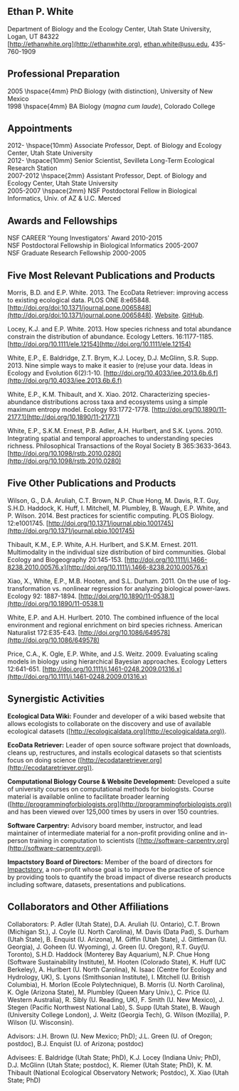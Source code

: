 ## Ethan P. White

Department of Biology and the Ecology Center, Utah State University, Logan, UT
84322  
[http://ethanwhite.org](http://ethanwhite.org),
[ethan.white@usu.edu](mailto:ethan.white@usu.edu), 435-760-1909

## Professional Preparation

2005 \hspace{4mm} PhD Biology (with distinction), University of New Mexico  
1998 \hspace{4mm} BA Biology (*magna cum laude*), Colorado College

## Appointments

2012- \hspace{10mm} Associate Professor, Dept. of Biology and Ecology Center, Utah
State University  
2012- \hspace{10mm} Senior Scientist, Sevilleta Long-Term Ecological Research
Station  
2007-2012  \hspace{2mm} Assistant Professor, Dept. of Biology and Ecology Center, Utah State
University  
2005-2007 \hspace{2mm} NSF Postdoctoral Fellow in Biological Informatics, Univ. of AZ & U.C. Merced

## Awards and Fellowships

NSF CAREER 'Young Investigators' Award 2010-2015  
NSF Postdoctoral Fellowship in Biological Informatics 2005-2007  
NSF Graduate Research Fellowship 2000-2005

## Five Most Relevant Publications and Products

Morris, B.D. and E.P. White. 2013. The EcoData Retriever: improving access to
existing ecological data. PLOS ONE
8:e65848. [http://doi.org/doi:10.1371/journal.pone.0065848](http://doi.org/doi:10.1371/journal.pone.0065848).
[Website](http://ecodataretriever.org). [GitHub](https://github.com/weecology/retriever).

Locey, K.J. and E.P. White. 2013. How species richness and total abundance
constrain the distribution of abundance. Ecology
Letters. 16:1177-1185. [http://doi.org/10.1111/ele.12154](http://doi.org/10.1111/ele.12154)

White, E.P., E. Baldridge, Z.T. Brym, K.J. Locey, D.J. McGlinn,
S.R. Supp. 2013. Nine simple ways to make it easier to (re)use your data. Ideas
in Ecology and Evolution
6(2):1-10. [http://doi.org/10.4033/iee.2013.6b.6.f](http://doi.org/10.4033/iee.2013.6b.6.f)

White, E.P., K.M. Thibault, and X. Xiao. 2012. Characterizing species-abundance
distributions across taxa and ecosystems using a simple maximum entropy
model. Ecology 93:1772-1778. [http://doi.org/10.1890/11-2177.1](http://doi.org/10.1890/11-2177.1)

White, E.P., S.K.M. Ernest, P.B. Adler, A.H. Hurlbert, and
S.K. Lyons. 2010. Integrating spatial and temporal approaches to understanding
species richness. Philosophical Transactions of the Royal Society B
365:3633-3643. [http://doi.org/10.1098/rstb.2010.0280](http://doi.org/10.1098/rstb.2010.0280)


## Five Other Publications and Products

Wilson, G., D.A. Aruliah, C.T. Brown, N.P. Chue Hong, M. Davis, R.T. Guy,
S.H.D. Haddock, K. Huff, I. Mitchell, M. Plumbley, B. Waugh, E.P. White, and
P. Wilson. 2014. Best practices for scientific computing. PLOS
Biology. 12:e1001745. [http://doi.org/10.1371/journal.pbio.1001745](http://doi.org/10.1371/journal.pbio.1001745)

Thibault, K.M., E.P. White, A.H. Hurlbert, and
S.K.M. Ernest. 2011. Multimodality in the individual size distribution of bird
communities. Global Ecology and Biogeography
20:145-153. [http://doi.org/10.1111/j.1466-8238.2010.00576.x](http://doi.org/10.1111/j.1466-8238.2010.00576.x)

Xiao, X., White, E.P., M.B. Hooten, and S.L. Durham. 2011. On the use of
log-transformation vs. nonlinear regression for analyzing biological
power-laws. Ecology 92:
1887-1894. [http://doi.org/10.1890/11-0538.1](http://doi.org/10.1890/11-0538.1)

White, E.P. and A.H. Hurlbert. 2010. The combined influence of the local
environment and regional enrichment on bird species richness. American
Naturalist 172:E35-E43. [http://doi.org/10.1086/649578](http://doi.org/10.1086/649578)

Price, C.A., K. Ogle, E.P. White, and J.S. Weitz. 2009. Evaluating scaling
models in biology using hierarchical Bayesian approaches. Ecology Letters
12:641-651. [http://doi.org/10.1111/j.1461-0248.2009.01316.x](http://doi.org/10.1111/j.1461-0248.2009.01316.x)


## Synergistic Activities

**Ecological Data Wiki:** Founder and developer of a wiki based website that
allows ecologists to collaborate on the discovery and use of available
ecological datasets ([http://ecologicaldata.org](http://ecologicaldata.org)).

**EcoData Retriever:** Leader of open source software project that downloads,
cleans up, restructures, and installs ecological datasets so that scientists
focus on doing science ([http://ecodataretriever.org](http://ecodataretriever.org)).

**Computational Biology Course & Website Development:** Developed a suite of
university courses on computational methods for biologists. Course material is
available online to facilitate broader learning
([http://programmingforbiologists.org](http://programmingforbiologists.org)) and
has been viewed over 125,000 times by users in over 150 countries.

**Software Carpentry:** Advisory board member, instructor, and lead maintainer of
intermediate material for a non-profit providing online and in-person
training in computation to scientists ([http://software-carpentry.org](http://software-carpentry.org)).

**Impactstory Board of Directors:** Member of the board of directors for
[Impactstory](http://impactstory.org/), a non-profit whose goal is to improve
the practice of science by providing tools to quantify the broad impact of
diverse research products including software, datasets, presentations and
publications.


## Collaborators and Other Affiliations

Collaborators: P. Adler (Utah State), D.A. Aruliah (U. Ontario), C.T. Brown
(Michigan St.), J. Coyle (U. North Carolina), M. Davis (Data Pad), S. Durham
(Utah State), B. Enquist (U. Arizona), M. Giffin (Utah State), J. Gittleman
(U. Georgia), J. Goheen (U. Wyoming), J. Green (U. Oregon),
R.T. Guy(U. Toronto), S.H.D. Haddock (Monterey Bay Aquarium), N.P. Chue Hong
(Software Sustainability Institute), M. Hooten (Colorado State), K. Huff (UC
Berkeley), A. Hurlbert (U. North Carolina), N. Isaac (Centre for Ecology and
Hydrology, UK), S. Lyons (Smithsonian Institute), I. Mitchell (U. British
Columbia), H. Morlon (Ecole Polytechnique), B. Morris (U. North Carolina),
K. Ogle (Arizona State), M. Plumbley (Queen Mary Univ.), C. Price (U. Western
Australia), R. Sibly (U. Reading, UK), F. Smith (U. New Mexico), J. Stegen
(Pacific Northwest National Lab), S. Supp (Utah State), B. Waugh (University
College London), J. Weitz (Georgia Tech), G. Wilson (Mozilla), P. Wilson
(U. Wisconsin).

Advisors: J.H. Brown (U. New Mexico; PhD); J.L. Green (U. of Oregon; postdoc),
B.J. Enquist (U. of Arizona; postdoc)

Advisees: E. Baldridge (Utah State; PhD), K.J. Locey (Indiana Univ; PhD),
D.J. McGlinn (Utah State; postdoc), K. Riemer (Utah State; PhD), K. M. Thibault
(National Ecological Observatory Network; Postdoc), X. Xiao (Utah State; PhD)
